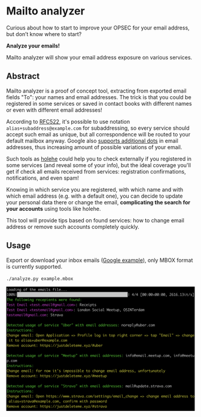# Mailto analyzer

Curious about how to start to improve your OPSEC for your email address, but don’t know where to start?

**Analyze your emails!**

Mailto analyzer will show your email address exposure on various services.

## Abstract

Mailto analyzer is a proof of concept tool, extracting from exported email fields "To": your names and email addresses. The trick is that
you could be registered in some services or saved in contact books with different names or even with different email addresses!

According to [RFC522](https://datatracker.ietf.org/doc/html/rfc5233), it's possible to use notation `alias+subaddress@example.com` for subaddressing, so every service should accept such email as unique, but all correspondence will be routed to your default mailbox anyway. Google also [supports additional dots](https://support.google.com/mail/answer/7436150) in email addresses, thus increasing amount of possible variations of your email.

Such tools as [holehe](https://github.com/megadose/holehe) could help you to check externally if you registered in some services (and reveal some of your info), but the ideal coverage you'll get if check all emails received from services: registration confirmations, notifications, and even spam!

Knowing in which service you are registered, with which name and with which email address (e.g. with a default one), you can decide to update your personal data there or change the email, **complicating the search for your accounts** using tools like holehe.

This tool will provide tips based on found services: how to change email address or remove such accounts completely quickly.

## Usage

Export or download your inbox emails ([Google example](https://www.indeed.com/career-advice/career-development/download-emails-from-gmail)), only MBOX format is currently supported.

`./analyze.py example.mbox`

![Output](mailto_analyzer.png)
